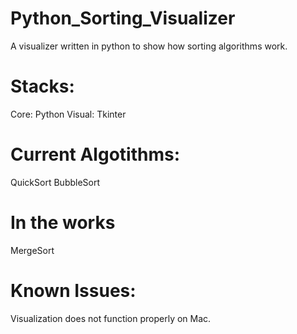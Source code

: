 # Python_Sorting_Visualizer
A visualizer written in python to show how sorting algorithms work.

# Stacks:
Core: Python
Visual: Tkinter

# Current Algotithms:
QuickSort
BubbleSort

# In the works
MergeSort

# Known Issues:
Visualization does not function properly on Mac.
